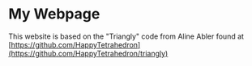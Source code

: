 # My Webpage

This website is based on the "Triangly" code from Aline Abler found at [https://github.com/HappyTetrahedron](https://github.com/HappyTetrahedron/triangly)
